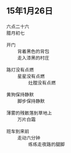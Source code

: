 
## 15年1月26日


	六点二十六	
	腊月初七
	
	开门	
		背着黑色的背包
		走入漆黑的村庄
	
	路灯没有点燃	
		星星没有点燃	
			灶膛没有点燃
	
	黄狗保持静默
		脚步保持静默
	
	薄雾的残骸落到草地上
		万片白霜

	班车到来前
		走动六分钟
			练练走夜路的腿脚
